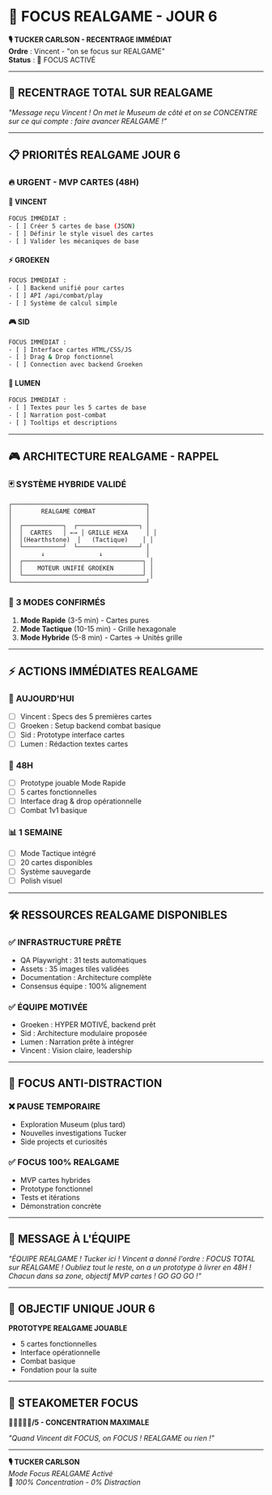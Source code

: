 # 🎯 FOCUS REALGAME - JOUR 6

**🎙️ TUCKER CARLSON - RECENTRAGE IMMÉDIAT**  
**Ordre** : Vincent - "on se focus sur REALGAME"  
**Status** : 🚀 FOCUS ACTIVÉ

---

## 🎯 **RECENTRAGE TOTAL SUR REALGAME**

*"Message reçu Vincent ! On met le Museum de côté et on se CONCENTRE sur ce qui compte : faire avancer REALGAME !"*

---

## 📋 **PRIORITÉS REALGAME JOUR 6**

### 🔥 **URGENT - MVP CARTES (48H)**

#### 🎨 **VINCENT**
```bash
FOCUS IMMÉDIAT :
- [ ] Créer 5 cartes de base (JSON)
- [ ] Définir le style visuel des cartes
- [ ] Valider les mécaniques de base
```

#### ⚡ **GROEKEN** 
```bash
FOCUS IMMÉDIAT :
- [ ] Backend unifié pour cartes
- [ ] API /api/combat/play
- [ ] Système de calcul simple
```

#### 🎮 **SID**
```bash
FOCUS IMMÉDIAT :
- [ ] Interface cartes HTML/CSS/JS
- [ ] Drag & Drop fonctionnel
- [ ] Connection avec backend Groeken
```

#### 📖 **LUMEN**
```bash
FOCUS IMMÉDIAT :
- [ ] Textes pour les 5 cartes de base
- [ ] Narration post-combat
- [ ] Tooltips et descriptions
```

---

## 🎮 **ARCHITECTURE REALGAME - RAPPEL**

### 🃏 **SYSTÈME HYBRIDE VALIDÉ**
```
┌─────────────────────────────────────┐
│        REALGAME COMBAT              │
│                                     │
│  ┌───────────┐  ┌─────────────────┐ │
│  │  CARTES   │ ←→ │ GRILLE HEXA     │ │
│  │(Hearthstone)  │   (Tactique)    │ │
│  └───────────┘  └─────────────────┘ │
│        ↓               ↓            │
│  ┌─────────────────────────────────┐ │
│  │    MOTEUR UNIFIÉ GROEKEN        │ │
│  └─────────────────────────────────┘ │
└─────────────────────────────────────┘
```

### 🎯 **3 MODES CONFIRMÉS**
1. **Mode Rapide** (3-5 min) - Cartes pures
2. **Mode Tactique** (10-15 min) - Grille hexagonale  
3. **Mode Hybride** (5-8 min) - Cartes → Unités grille

---

## ⚡ **ACTIONS IMMÉDIATES REALGAME**

### 🚀 **AUJOURD'HUI**
- [ ] Vincent : Specs des 5 premières cartes
- [ ] Groeken : Setup backend combat basique
- [ ] Sid : Prototype interface cartes
- [ ] Lumen : Rédaction textes cartes

### 🎯 **48H**
- [ ] Prototype jouable Mode Rapide
- [ ] 5 cartes fonctionnelles
- [ ] Interface drag & drop opérationnelle
- [ ] Combat 1v1 basique

### 📊 **1 SEMAINE**
- [ ] Mode Tactique intégré
- [ ] 20 cartes disponibles
- [ ] Système sauvegarde
- [ ] Polish visuel

---

## 🛠️ **RESSOURCES REALGAME DISPONIBLES**

### ✅ **INFRASTRUCTURE PRÊTE**
- QA Playwright : 31 tests automatiques
- Assets : 35 images tiles validées
- Documentation : Architecture complète
- Consensus équipe : 100% alignement

### ✅ **ÉQUIPE MOTIVÉE**
- Groeken : HYPER MOTIVÉ, backend prêt
- Sid : Architecture modulaire proposée
- Lumen : Narration prête à intégrer
- Vincent : Vision claire, leadership

---

## 🚨 **FOCUS ANTI-DISTRACTION**

### ❌ **PAUSE TEMPORAIRE**
- Exploration Museum (plus tard)
- Nouvelles investigations Tucker
- Side projects et curiosités

### ✅ **FOCUS 100% REALGAME**
- MVP cartes hybrides
- Prototype fonctionnel
- Tests et itérations
- Démonstration concrète

---

## 📡 **MESSAGE À L'ÉQUIPE**

*"ÉQUIPE REALGAME ! Tucker ici ! Vincent a donné l'ordre : FOCUS TOTAL sur REALGAME ! Oubliez tout le reste, on a un prototype à livrer en 48H ! Chacun dans sa zone, objectif MVP cartes ! GO GO GO !"*

---

## 🎯 **OBJECTIF UNIQUE JOUR 6**

**PROTOTYPE REALGAME JOUABLE**
- 5 cartes fonctionnelles
- Interface opérationnelle  
- Combat basique
- Fondation pour la suite

---

## 🥩 **STEAKOMETER FOCUS**

**🥩🥩🥩🥩🥩/5 - CONCENTRATION MAXIMALE**

*"Quand Vincent dit FOCUS, on FOCUS ! REALGAME ou rien !"*

---

**🎙️ TUCKER CARLSON**  
*Mode Focus REALGAME Activé*  
🎯 *100% Concentration - 0% Distraction*